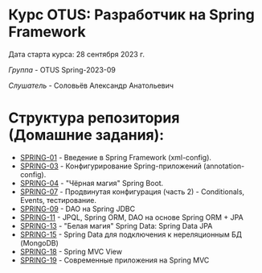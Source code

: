 # Курс OTUS: Разработчик на Spring Framework
Дата старта курса: 28 сентября 2023 г.

*Группа* - OTUS Spring-2023-09

*Слушатель* - Соловьёв Александр Анатольевич

# Структура репозитория (Домашние задания):
- [SPRING-01](https://github.com/void2ptr/2023-09-otus-spring-Soloviev/tree/main/SPRING-01.survey.spring-config.xml) - Введение в Spring Framework (xml-config).
- [SPRING-03](https://github.com/void2ptr/2023-09-otus-spring-Soloviev/tree/main/SPRING-03.survey.spring-config.JPA-anotation) - Конфигурирование Spring-приложений (annotation-config).
- [SPRING-04](https://github.com/void2ptr/2023-09-otus-spring-Soloviev/tree/main/SPRING-04.survey.spring-shell) - "Чёрная магия" Spring Boot.
- [SPRING-07](https://github.com/void2ptr/2023-09-otus-spring-Soloviev/tree/main/SPRING-07.survey.spring-boot) - Продвинутая конфигурация (часть 2) - Conditionals, Events, тестирование.
- [SPRING-09](https://github.com/void2ptr/2023-09-otus-spring-Soloviev/tree/main/SPRING-09.survey.spring-boot-starter-jdbc) - DAO на Spring JDBC
- [SPRING-11](https://github.com/void2ptr/2023-09-otus-spring-Soloviev/tree/main/SPRING-11.books.ORM-JPA) - JPQL, Spring ORM, DAO на основе Spring ORM + JPA
- [SPRING-13](https://github.com/void2ptr/2023-09-otus-spring-Soloviev/tree/main/SPRING-07) - "Белая магия" Spring Data: Spring Data JPA
- [SPRING-15](https://github.com/void2ptr/2023-09-otus-spring-Soloviev/tree/main/SPRING-15.books.MongoDB) - Spring Data для подключения к нереляционным БД (MongoDB)
- [SPRING-18](https://github.com/void2ptr/2023-09-otus-spring-Soloviev/tree/main/SPRING-18.books.Spring-MVC-View) - Spring MVC View
- [SPRING-19](https://github.com/void2ptr/2023-09-otus-spring-Soloviev/tree/main/SPRING-19.books.SPA-AJAX) - Современные приложения на Spring MVC
